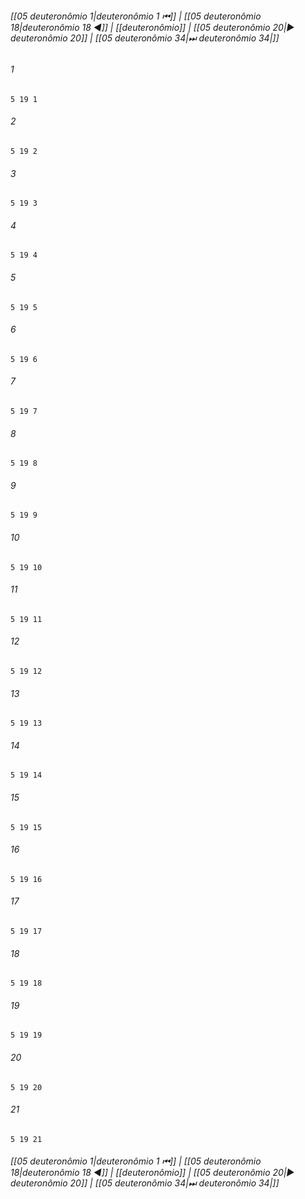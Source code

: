 
###### [[05 deuteronômio 1|deuteronômio 1 ⏮]] | [[05 deuteronômio 18|deuteronômio 18 ◀]] | [[deuteronômio]] | [[05 deuteronômio 20|▶ deuteronômio 20]] | [[05 deuteronômio 34|⏭ deuteronômio 34|]]

###### 1
``` verse
5 19 1 
```
###### 2
``` verse
5 19 2 
```
###### 3
``` verse
5 19 3 
```
###### 4
``` verse
5 19 4 
```
###### 5
``` verse
5 19 5 
```
###### 6
``` verse
5 19 6 
```
###### 7
``` verse
5 19 7 
```
###### 8
``` verse
5 19 8 
```
###### 9
``` verse
5 19 9 
```
###### 10
``` verse
5 19 10 
```
###### 11
``` verse
5 19 11 
```
###### 12
``` verse
5 19 12 
```
###### 13
``` verse
5 19 13 
```
###### 14
``` verse
5 19 14 
```
###### 15
``` verse
5 19 15 
```
###### 16
``` verse
5 19 16 
```
###### 17
``` verse
5 19 17 
```
###### 18
``` verse
5 19 18 
```
###### 19
``` verse
5 19 19 
```
###### 20
``` verse
5 19 20 
```
###### 21
``` verse
5 19 21 
```

###### [[05 deuteronômio 1|deuteronômio 1 ⏮]] | [[05 deuteronômio 18|deuteronômio 18 ◀]] | [[deuteronômio]] | [[05 deuteronômio 20|▶ deuteronômio 20]] | [[05 deuteronômio 34|⏭ deuteronômio 34|]]

